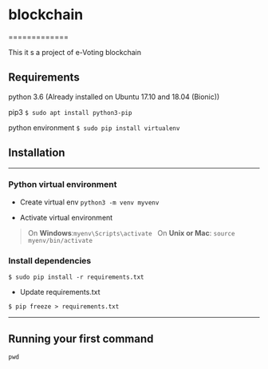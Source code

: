 # blockchain
=============

This it s a project of e-Voting blockchain


## Requirements
 
python 3.6 (Already installed on Ubuntu 17.10 and 18.04 (Bionic))

pip3
`$ sudo apt install python3-pip `

python environment
`$ sudo pip install virtualenv `


## Installation
---------------------
### Python virtual environment
- Create virtual env
`python3 -m venv myvenv`

- Activate virtual environment
> On **Windows**:`myenv\Scripts\activate `
> On **Unix or Mac**: `source myenv/bin/activate `


### Install dependencies
```
$ sudo pip install -r requirements.txt 
```

- Update requirements.txt
```
$ pip freeze > requirements.txt
```
---------------------

Running your first command
--------------------------


`pwd`

